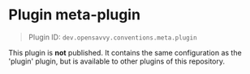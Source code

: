 # Plugin meta-plugin

> Plugin ID: `dev.opensavvy.conventions.meta.plugin`

This plugin is **not** published. It contains the same configuration as the 'plugin' plugin, but is available to other plugins of this repository.
